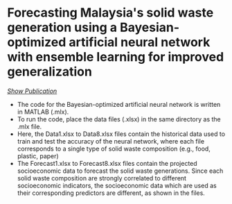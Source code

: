 # Forecasting Malaysia's solid waste generation using a Bayesian-optimized artificial neural network with ensemble learning for improved generalization

[_Show Publication_](https://www.sciencedirect.com/science/article/abs/pii/S0098135422002812)

- The code for the Bayesian-optimized artificial neural network is written in MATLAB (.mlx). 
- To run the code, place the data files (.xlsx) in the same directory as the .mlx file.
- Here, the Data1.xlsx to Data8.xlsx files contain the historical data used to train and test the accuracy of the neural network, where each file corresponds to a single type of solid waste composition (e.g., food, plastic, paper)
- The Forecast1.xlsx to Forecast8.xlsx files contain the projected socioeconomic data to forecast the solid waste generations. Since each solid waste composition are strongly correlated to different socioeconomic indicators, the socioeconomic data which are used as their corresponding predictors are different, as shown in the files.
